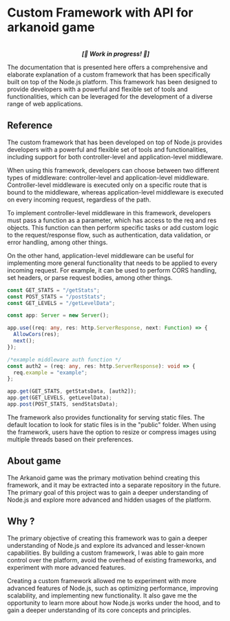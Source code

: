 # Custom Framework with API for arkanoid game

<p align='center'>
<br>
<i><b>[🚧 Work in progress! 🚧]</b></i>
</p>

The documentation that is presented here offers a comprehensive and elaborate explanation of a custom framework that has been specifically built on top of the Node.js platform. This framework has been designed to provide developers with a powerful and flexible set of tools and functionalities, which can be leveraged for the development of a diverse range of web applications.

## Reference

The custom framework that has been developed on top of Node.js provides developers with a powerful and flexible set of tools and functionalities, including support for both controller-level and application-level middleware.

When using this framework, developers can choose between two different types of middleware: controller-level and application-level middleware. Controller-level middleware is executed only on a specific route that is bound to the middleware, whereas application-level middleware is executed on every incoming request, regardless of the path.

To implement controller-level middleware in this framework, developers must pass a function as a parameter, which has access to the req and res objects. This function can then perform specific tasks or add custom logic to the request/response flow, such as authentication, data validation, or error handling, among other things.

On the other hand, application-level middleware can be useful for implementing more general functionality that needs to be applied to every incoming request. For example, it can be used to perform CORS handling, set headers, or parse request bodies, among other things.

```typescript
const GET_STATS = "/getStats";
const POST_STATS = "/postStats";
const GET_LEVELS = "/getLevelData";

const app: Server = new Server();

app.use((req: any, res: http.ServerResponse, next: Function) => {
  AllowCors(res);
  next();
});

/*example middleware auth function */
const auth2 = (req: any, res: http.ServerResponse): void => {
  req.example = "example";
};

app.get(GET_STATS, getStatsData, [auth2]);
app.get(GET_LEVELS, getLevelData);
app.post(POST_STATS, sendStatsData);
```

The framework also provides functionality for serving static files. The default location to look for static files is in the "public" folder. When using the framework, users have the option to resize or compress images using multiple threads based on their preferences.

## About game

The Arkanoid game was the primary motivation behind creating this framework, and it may be extracted into a separate repository in the future. The primary goal of this project was to gain a deeper understanding of Node.js and explore more advanced and hidden usages of the platform.

## Why ?

The primary objective of creating this framework was to gain a deeper understanding of Node.js and explore its advanced and lesser-known capabilities. By building a custom framework, I was able to gain more control over the platform, avoid the overhead of existing frameworks, and experiment with more advanced features.

Creating a custom framework allowed me to experiment with more advanced features of Node.js, such as optimizing performance, improving scalability, and implementing new functionality. It also gave me the opportunity to learn more about how Node.js works under the hood, and to gain a deeper understanding of its core concepts and principles.
